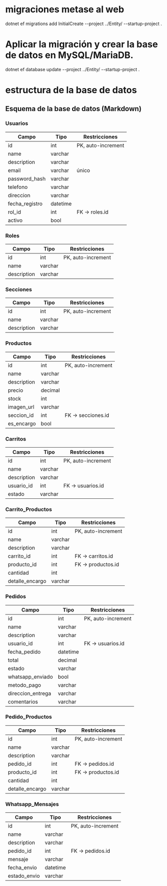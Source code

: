 # migraciones metase al web
dotnet ef migrations add InitialCreate --project ../Entity/ --startup-project .
# Aplicar la migración y crear la base de datos en MySQL/MariaDB.
dotnet ef database update --project ../Entity/ --startup-project .

# estructura de la base de datos

## Esquema de la base de datos (Markdown)

### Usuarios
| Campo           | Tipo      | Restricciones         |
|-----------------|-----------|----------------------|
| id              | int       | PK, auto-increment   |
| name            | varchar   |                      |
| description     | varchar   |                      |
| email           | varchar   | único                |
| password_hash   | varchar   |                      |
| telefono        | varchar   |                      |
| direccion       | varchar   |                      |
| fecha_registro  | datetime  |                      |
| rol_id          | int       | FK -> roles.id       |
| activo          | bool      |                      |

### Roles
| Campo       | Tipo      | Restricciones       |
|-------------|-----------|--------------------|
| id          | int       | PK, auto-increment |
| name        | varchar   |                    |
| description | varchar   |                    |

### Secciones
| Campo       | Tipo      | Restricciones       |
|-------------|-----------|--------------------|
| id          | int       | PK, auto-increment |
| name        | varchar   |                    |
| description | varchar   |                    |

### Productos
| Campo        | Tipo      | Restricciones         |
|--------------|-----------|----------------------|
| id           | int       | PK, auto-increment   |
| name         | varchar   |                      |
| description  | varchar   |                      |
| precio       | decimal   |                      |
| stock        | int       |                      |
| imagen_url   | varchar   |                      |
| seccion_id   | int       | FK -> secciones.id   |
| es_encargo   | bool      |                      |

### Carritos
| Campo        | Tipo      | Restricciones         |
|--------------|-----------|----------------------|
| id           | int       | PK, auto-increment   |
| name         | varchar   |                      |
| description  | varchar   |                      |
| usuario_id   | int       | FK -> usuarios.id    |
| estado       | varchar   |                      |

### Carrito_Productos
| Campo           | Tipo      | Restricciones           |
|-----------------|-----------|------------------------|
| id              | int       | PK, auto-increment     |
| name            | varchar   |                        |
| description     | varchar   |                        |
| carrito_id      | int       | FK -> carritos.id      |
| producto_id     | int       | FK -> productos.id     |
| cantidad        | int       |                        |
| detalle_encargo | varchar   |                        |

### Pedidos
| Campo            | Tipo      | Restricciones         |
|------------------|-----------|----------------------|
| id               | int       | PK, auto-increment   |
| name             | varchar   |                      |
| description      | varchar   |                      |
| usuario_id       | int       | FK -> usuarios.id    |
| fecha_pedido     | datetime  |                      |
| total            | decimal   |                      |
| estado           | varchar   |                      |
| whatsapp_enviado | bool      |                      |
| metodo_pago      | varchar   |                      |
| direccion_entrega| varchar   |                      |
| comentarios      | varchar   |                      |

### Pedido_Productos
| Campo           | Tipo      | Restricciones           |
|-----------------|-----------|------------------------|
| id              | int       | PK, auto-increment     |
| name            | varchar   |                        |
| description     | varchar   |                        |
| pedido_id       | int       | FK -> pedidos.id       |
| producto_id     | int       | FK -> productos.id     |
| cantidad        | int       |                        |
| detalle_encargo | varchar   |                        |

### Whatsapp_Mensajes
| Campo         | Tipo      | Restricciones           |
|---------------|-----------|------------------------|
| id            | int       | PK, auto-increment     |
| name          | varchar   |                        |
| description   | varchar   |                        |
| pedido_id     | int       | FK -> pedidos.id       |
| mensaje       | varchar   |                        |
| fecha_envio   | datetime  |                        |
| estado_envio  | varchar   |                        |
